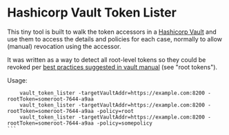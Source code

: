 # Hashicorp Vault Token Lister

This tiny tool is built to walk the token accessors in a [Hashicorp Vault](https://www.vaultproject.io/) and use them to access the details and policies for each case, normally to allow (manual) revocation using the accessor.

It was written as a way to detect all root-level tokens so they could be revoked per [best practices suggested in vault manual](https://www.vaultproject.io/docs/concepts/tokens.html) (see "root tokens").

Usage:
````
    vault_token_lister -targetVaultAddr=https://example.com:8200 -rootToken=someroot-7644-a9aa 
    vault_token_lister -targetVaultAddr=https://example.com:8200 -rootToken=someroot-7644-a9aa -policy=root
    vault_token_lister -targetVaultAddr=https://example.com:8200 -rootToken=someroot-7644-a9aa -policy=somepolicy
```
